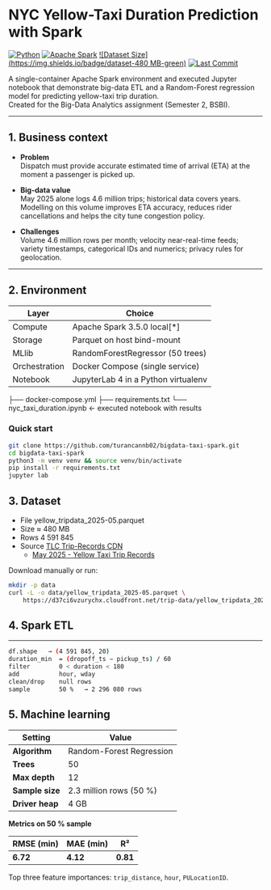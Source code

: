 # NYC Yellow-Taxi Duration Prediction with Spark

[![Python](https://img.shields.io/badge/python-3.11%20%7C%203.12-blue)](https://www.python.org/)
[![Apache Spark](https://img.shields.io/badge/spark-3.5.0-orange)](https://spark.apache.org/)
[![Dataset Size](https://img.shields.io/badge/dataset-480 MB-green)](#dataset)
[![Last Commit](https://img.shields.io/github/last-commit/turancannb02/bigdata-taxi-spark)](https://github.com/turancannb02/bigdata-taxi-spark/commits/main)

A single-container Apache Spark environment and executed Jupyter notebook that demonstrate big-data ETL and a Random-Forest regression model for predicting yellow-taxi trip duration.  
Created for the Big-Data Analytics assignment (Semester 2, BSBI).

---

## 1. Business context

* **Problem**  
  Dispatch must provide accurate estimated time of arrival (ETA) at the moment a passenger is picked up.

* **Big-data value**  
  May 2025 alone logs 4.6 million trips; historical data covers years. Modelling on this volume improves ETA accuracy, reduces rider cancellations and helps the city tune congestion policy.

* **Challenges**  
  Volume 4.6 million rows per month; velocity near-real-time feeds; variety timestamps, categorical IDs and numerics; privacy rules for geolocation.

---

## 2. Environment

| Layer          | Choice                               |
| -------------- | ------------------------------------ |
| Compute        | Apache Spark 3.5.0 local[*]          |
| Storage        | Parquet on host bind-mount           |
| MLlib          | RandomForestRegressor (50 trees)     |
| Orchestration  | Docker Compose (single service)      |
| Notebook       | JupyterLab 4 in a Python virtualenv  |


├── docker-compose.yml
├── requirements.txt
└── nyc_taxi_duration.ipynb ← executed notebook with results

### Quick start

```bash
git clone https://github.com/turancannb02/bigdata-taxi-spark.git
cd bigdata-taxi-spark
python3 -m venv venv && source venv/bin/activate
pip install -r requirements.txt
jupyter lab
```

## 3. Dataset <a name="dataset"></a>

- File yellow_tripdata_2025-05.parquet
- Size ≈ 480 MB
- Rows 4 591 845
- Source [TLC Trip-Records CDN](https://www.nyc.gov/site/tlc/about/tlc-trip-record-data.page)
  - [May 2025 - Yellow Taxi Trip Records](https://d37ci6vzurychx.cloudfront.net/trip-data/yellow_tripdata_2025-05.parquet)

Download manually or run: 
  ```bash
  mkdir -p data
  curl -L -o data/yellow_tripdata_2025-05.parquet \
      https://d37ci6vzurychx.cloudfront.net/trip-data/yellow_tripdata_2025-05.parquet
  ```

## 4. Spark ETL
---
```bash
df.shape   → (4 591 845, 20)
duration_min  = (dropoff_ts − pickup_ts) / 60
filter        0 < duration < 180
add           hour, wday
clean/drop    null rows
sample        50 %   → 2 296 080 rows
```

## 5. Machine learning

| Setting        | Value                      |
|----------------|----------------------------|
| **Algorithm**  | Random-Forest Regression   |
| **Trees**      | 50                         |
| **Max depth**  | 12                         |
| **Sample size**| 2.3 million rows (50 %)    |
| **Driver heap**| 4 GB                       |

**Metrics on 50 % sample**

| RMSE (min) | MAE (min) | R²  |
|------------|-----------|-----|
| **6.72**   | **4.12**  | **0.81** |

Top three feature importances: `trip_distance`, `hour`, `PULocationID`.


